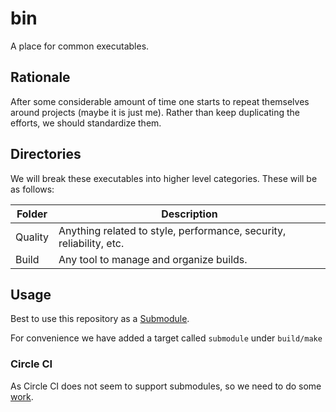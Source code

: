 # bin

A place for common executables.

## Rationale

After some considerable amount of time one starts to repeat themselves around projects (maybe it is just me). Rather than keep duplicating the efforts, we should standardize them.

## Directories

We will break these executables into higher level categories. These will be as follows:

| Folder  | Description                                                         |
|---------|---------------------------------------------------------------------|
| Quality | Anything related to style, performance, security, reliability, etc. |
| Build   | Any tool to manage and organize builds.                             |

## Usage

Best to use this repository as a [Submodule](https://git-scm.com/book/en/v2/Git-Tools-Submodules).

For convenience we have added a target called `submodule` under `build/make`

### Circle CI

As Circle CI does not seem to support submodules, so we need to do some [work](https://circleci.com/docs/configuration-reference/#checkout).
